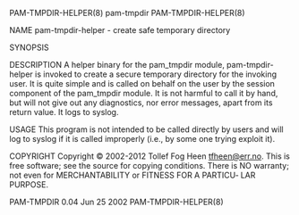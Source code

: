 PAM-TMPDIR-HELPER(8)                                                pam-tmpdir                                                PAM-TMPDIR-HELPER(8)

NAME
       pam-tmpdir-helper - create safe temporary directory

SYNOPSIS
       <not invoked manually>

DESCRIPTION
       A  helper  binary for the pam_tmpdir module, pam-tmpdir-helper is invoked to create a secure temporary directory for the invoking user.  It
       is quite simple and is called on behalf on the user by the session component of the pam_tmpdir module.  It is not harmful  to  call  it  by
       hand, but will not give out any diagnostics, nor error messages, apart from its return value.  It logs to syslog.

USAGE
       This  program  is  not  intended to be called directly by users and will log to syslog if it is called improperly (i.e., by some one trying
       exploit it).

COPYRIGHT
       Copyright © 2002-2012 Tollef Fog Heen <tfheen@err.no>.
       This is free software; see the source for copying conditions.  There is NO warranty; not even for MERCHANTABILITY or FITNESS FOR A PARTICU‐
       LAR PURPOSE.

PAM-TMPDIR 0.04                                                     Jun 25 2002                                               PAM-TMPDIR-HELPER(8)
